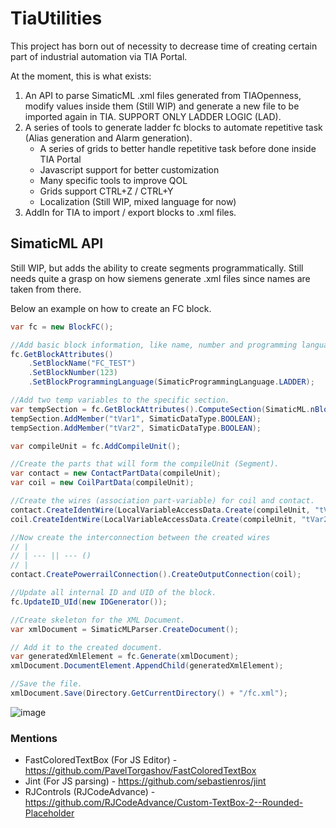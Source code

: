 # TiaUtilities

This project has born out of necessity to decrease time of creating certain part of industrial automation via TIA Portal.

At the moment, this is what exists:
1) An API to parse SimaticML .xml files generated from TIAOpenness, modify values inside them (Still WIP) and generate a new file to be imported again in TIA. SUPPORT ONLY LADDER LOGIC (LAD).
2) A series of tools to generate ladder fc blocks to automate repetitive task (Alias generation and Alarm generation).
   - A series of grids to better handle repetitive task before done inside TIA Portal
   - Javascript support for better customization
   - Many specific tools to improve QOL
   - Grids support CTRL+Z / CTRL+Y
   - Localization (Still WIP, mixed language for now)
3) AddIn for TIA to import / export blocks to .xml files.

## SimaticML API
Still WIP, but adds the ability to create segments programmatically. Still needs quite a grasp on how siemens generate .xml files since names are taken from there.

Below an example on how to create an FC block.
```C#
var fc = new BlockFC();

//Add basic block information, like name, number and programming language.
fc.GetBlockAttributes()
    .SetBlockName("FC_TEST")
    .SetBlockNumber(123)
    .SetBlockProgrammingLanguage(SimaticProgrammingLanguage.LADDER);

//Add two temp variables to the specific section.
var tempSection = fc.GetBlockAttributes().ComputeSection(SimaticML.nBlockAttributeList.SectionTypeEnum.TEMP);
tempSection.AddMember("tVar1", SimaticDataType.BOOLEAN);
tempSection.AddMember("tVar2", SimaticDataType.BOOLEAN);

var compileUnit = fc.AddCompileUnit();

//Create the parts that will form the compileUnit (Segment).
var contact = new ContactPartData(compileUnit);
var coil = new CoilPartData(compileUnit);

//Create the wires (association part-variable) for coil and contact.
contact.CreateIdentWire(LocalVariableAccessData.Create(compileUnit, "tVar1"));
coil.CreateIdentWire(LocalVariableAccessData.Create(compileUnit, "tVar2"));

//Now create the interconnection between the created wires
// |
// | --- || --- () 
// |
contact.CreatePowerrailConnection().CreateOutputConnection(coil);

//Update all internal ID and UID of the block.
fc.UpdateID_UId(new IDGenerator());

//Create skeleton for the XML Document.
var xmlDocument = SimaticMLParser.CreateDocument();

// Add it to the created document.
var generatedXmlElement = fc.Generate(xmlDocument);
xmlDocument.DocumentElement.AppendChild(generatedXmlElement);

//Save the file.
xmlDocument.Save(Directory.GetCurrentDirectory() + "/fc.xml");
```
![image](https://github.com/Parozzz/TiaUtilities/assets/29524775/4c149485-f08a-46ed-a8b5-f24a3c973e0f)

### Mentions
- FastColoredTextBox (For JS Editor) - https://github.com/PavelTorgashov/FastColoredTextBox
- Jint (For JS parsing) - https://github.com/sebastienros/jint
- RJControls (RJCodeAdvance) - https://github.com/RJCodeAdvance/Custom-TextBox-2--Rounded-Placeholder
